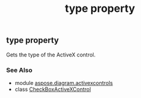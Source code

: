 ﻿---
title: type property
second_title: Aspose.Diagram for Python via .NET API References
description: 
type: docs
weight: 240
url: /python-net/aspose.diagram.activexcontrols/checkboxactivexcontrol/type/
is_root: false
---

## type property


Gets the type of the ActiveX control.

### See Also
* module [aspose.diagram.activexcontrols](../../)
* class [CheckBoxActiveXControl](/diagram/python-net/aspose.diagram.activexcontrols/checkboxactivexcontrol)
